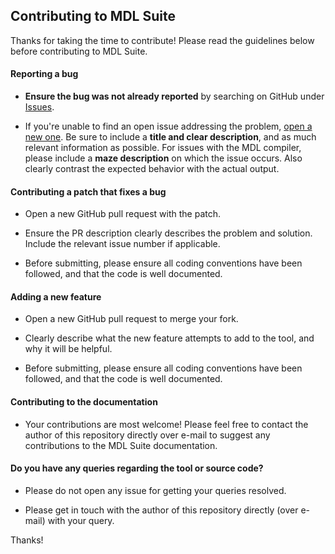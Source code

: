## Contributing to MDL Suite

Thanks for taking the time to contribute! Please read the guidelines below before contributing to MDL Suite.

#### **Reporting a bug**

* **Ensure the bug was not already reported** by searching on GitHub under [Issues](https://github.com/Akash-Nag/MDL-Suite/issues).

* If you're unable to find an open issue addressing the problem, [open a new one](https://github.com/Akash-Nag/MDL-Suite/issues/new). Be sure to include a **title and clear description**, and as much relevant information as possible. For issues with the MDL compiler, please include a **maze description** on which the issue occurs. Also clearly contrast the expected behavior with the actual output.

#### **Contributing a patch that fixes a bug**

* Open a new GitHub pull request with the patch.

* Ensure the PR description clearly describes the problem and solution. Include the relevant issue number if applicable.

* Before submitting, please ensure all coding conventions have been followed, and that the code is well documented.

#### **Adding a new feature**

* Open a new GitHub pull request to merge your fork.

* Clearly describe what the new feature attempts to add to the tool, and why it will be helpful.

* Before submitting, please ensure all coding conventions have been followed, and that the code is well documented.

#### **Contributing to the documentation**

* Your contributions are most welcome! Please feel free to contact the author of this repository directly over e-mail to suggest any contributions to the MDL Suite documentation.

#### **Do you have any queries regarding the tool or source code?**

* Please do not open any issue for getting your queries resolved.

* Please get in touch with the author of this repository directly (over e-mail) with your query.


Thanks!